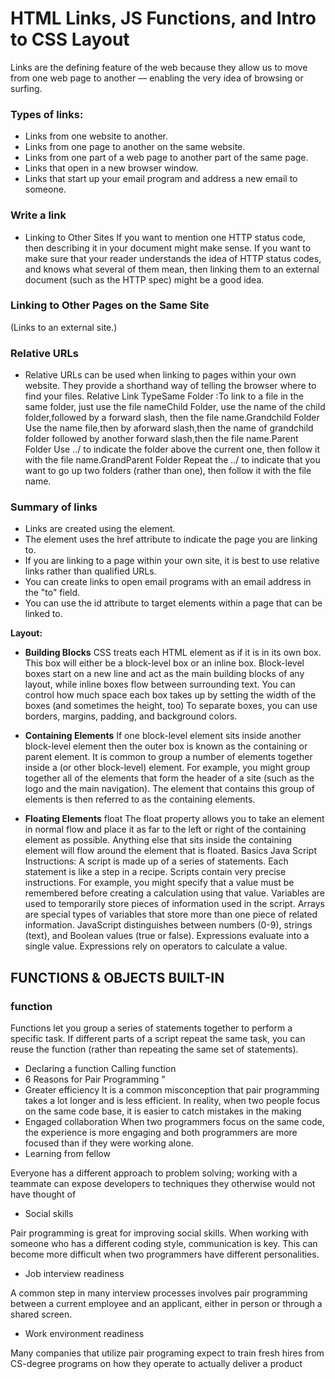 # HTML Links, JS Functions, and Intro to CSS Layout
Links are the defining feature of the web because they allow us to move from one web page to another — enabling the very idea of browsing or surfing.
### Types of links:
- Links from one website to another.
- Links from one page to another on the same website.
- Links from one part of a web page to another part of the same page.
- Links that open in a new browser window.
- Links that start up your email program and address a new email to someone.

### Write a link
- Linking to Other Sites
If you want to mention one HTTP status code, then describing it in your document might make sense. If you want to make sure that your reader understands the idea of HTTP status codes, and knows what several of them mean, then linking them to an external document (such as the HTTP spec) might be a good idea.

### Linking to Other Pages on the Same Site
 
 (Links to an external site.)

### Relative URLs
- Relative URLs can be used when linking to pages within your own website. They provide a shorthand way of telling the browser where to find your files.
Relative Link TypeSame Folder :To link to a file in the same folder, just use the file nameChild Folder, use the name of the child folder,followed by a forward slash, then the file name.Grandchild Folder Use the name file,then by aforward slash,then the name of grandchild folder followed by another forward slash,then the file name.Parent Folder Use ../ to indicate the folder above the current one, then follow it with the file name.GrandParent Folder Repeat the ../ to indicate that you want to go up two folders (rather than one), then follow it with the file name.

### Summary of links
-  Links are created using the element.
- The element uses the href attribute to indicate the page you are linking to.
 - If you are linking to a page within your own site, it is best to use relative links rather than qualified URLs.
-  You can create links to open email programs with an email address in the "to" field.
-  You can use the id attribute to target elements within a page that can be linked to.
 


**Layout:**
- **Building Blocks** CSS treats each HTML element as if it is in its own box. This box will either be a block-level box or an inline box.
Block-level boxes start on a new line and act as the main building blocks of any layout, while inline boxes flow between surrounding text.
You can control how much space each box takes up by setting the width of the boxes (and sometimes the height, too) To separate boxes, you can use borders, margins, padding, and background colors.

- **Containing Elements** If one block-level element sits inside another block-level element then the outer box is known as the containing or parent element.
It is common to group a number of elements together inside a
(or other block-level) element. For example, you might group together all of the elements that form the header of a site (such as the logo and the main navigation).
The element that contains this group of elements is then referred to as the containing elements.
- **Floating Elements** float
The float property allows you to take an element in normal flow and place it as far to the left or right of the containing element as possible.
Anything else that sits inside the containing element will flow around the element that is floated.
Basics Java Script Instructions:
A script is made up of a series of statements. Each statement is like a step in a recipe.
Scripts contain very precise instructions. For example, you might specify that a value must be remembered before creating a calculation using that value.
Variables are used to temporarily store pieces of information used in the script.
Arrays are special types of variables that store more than one piece of related information.
JavaScript distinguishes between numbers (0-9), strings (text), and Boolean values (true or false).
Expressions evaluate into a single value.
Expressions rely on operators to calculate a value.
## FUNCTIONS & OBJECTS BUILT-IN
### function
Functions let you group a series of statements together to perform a specific task. If different parts of a script repeat the same task, you can reuse the function (rather than repeating the same set of statements).
- Declaring a function
Calling function
- 6 Reasons for Pair Programming
"
- Greater efficiency
It is a common misconception that pair programming takes a lot longer and is less efficient. In reality, when two people focus on the same code base, it is easier to catch mistakes in the making
- Engaged collaboration
When two programmers focus on the same code, the experience is more engaging and both programmers are more focused than if they were working alone.
- Learning from fellow

Everyone has a different approach to problem solving; working with a teammate can expose developers to techniques they otherwise would not have thought of
- Social skills

Pair programming is great for improving social skills. When working with someone who has a different coding style, communication is key. This can become more difficult when two programmers have different personalities.
- Job interview readiness

A common step in many interview processes involves pair programming between a current employee and an applicant, either in person or through a shared screen.
- Work environment readiness 

Many companies that utilize pair programing expect to train fresh hires from CS-degree programs on how they operate to actually deliver a product